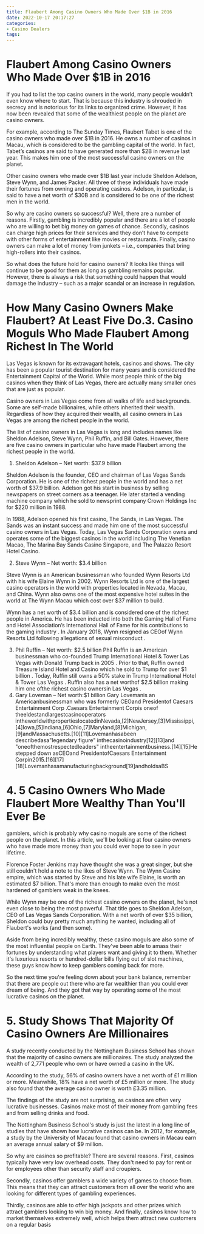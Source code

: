 ```yaml
---
title: Flaubert Among Casino Owners Who Made Over $1B in 2016 
date: 2022-10-17 20:17:27
categories:
- Casino Dealers
tags:
---
```



#  Flaubert Among Casino Owners Who Made Over $1B in 2016 

If you had to list the top casino owners in the world, many people wouldn’t even know where to start. That is because this industry is shrouded in secrecy and is notorious for its links to organized crime. However, it has now been revealed that some of the wealthiest people on the planet are casino owners.

For example, according to The Sunday Times, Flaubert Tabet is one of the casino owners who made over $1B in 2016. He owns a number of casinos in Macau, which is considered to be the gambling capital of the world. In fact, Tabet’s casinos are said to have generated more than $2B in revenue last year. This makes him one of the most successful casino owners on the planet.

Other casino owners who made over $1B last year include Sheldon Adelson, Steve Wynn, and James Packer. All three of these individuals have made their fortunes from owning and operating casinos. Adelson, in particular, is said to have a net worth of $30B and is considered to be one of the richest men in the world.

So why are casino owners so successful? Well, there are a number of reasons. Firstly, gambling is incredibly popular and there are a lot of people who are willing to bet big money on games of chance. Secondly, casinos can charge high prices for their services and they don’t have to compete with other forms of entertainment like movies or restaurants. Finally, casino owners can make a lot of money from junkets – i.e., companies that bring high-rollers into their casinos.

So what does the future hold for casino owners? It looks like things will continue to be good for them as long as gambling remains popular. However, there is always a risk that something could happen that would damage the industry – such as a major scandal or an increase in regulation.

#  How Many Casino Owners Make Flaubert? At Least Five Do.3. Casino Moguls Who Made Flaubert Among Richest In The World 

Las Vegas is known for its extravagant hotels, casinos and shows. The city has been a popular tourist destination for many years and is considered the Entertainment Capital of the World. While most people think of the big casinos when they think of Las Vegas, there are actually many smaller ones that are just as popular.

Casino owners in Las Vegas come from all walks of life and backgrounds. Some are self-made billionaires, while others inherited their wealth. Regardless of how they acquired their wealth, all casino owners in Las Vegas are among the richest people in the world.

The list of casino owners in Las Vegas is long and includes names like Sheldon Adelson, Steve Wynn, Phil Ruffin, and Bill Gates. However, there are five casino owners in particular who have made Flaubert among the richest people in the world.

1) Sheldon Adelson – Net worth: $37.9 billion

Sheldon Adelson is the founder, CEO and chairman of Las Vegas Sands Corporation. He is one of the richest people in the world and has a net worth of $37.9 billion. Adelson got his start in business by selling newspapers on street corners as a teenager. He later started a vending machine company which he sold to newsprint company Crown Holdings Inc for $220 million in 1988.

In 1988, Adelson opened his first casino, The Sands, in Las Vegas. The Sands was an instant success and made him one of the most successful casino owners in Las Vegas. Today, Las Vegas Sands Corporation owns and operates some of the biggest casinos in the world including The Venetian Macao, The Marina Bay Sands Casino Singapore, and The Palazzo Resort Hotel Casino.

2) Steve Wynn – Net worth: $3.4 billion

Steve Wynn is an American businessman who founded Wynn Resorts Ltd with his wife Elaine Wynn in 2002. Wynn Resorts Ltd is one of the largest casino operators in the world with properties located in Nevada, Macau, and China. Wynn also owns one of the most expensive hotel suites in the world at The Wynn Macau which cost over $37 million to build.

Wynn has a net worth of $3.4 billion and is considered one of the richest people in America. He has been inducted into both the Gaming Hall of Fame and Hotel Association’s International Hall of Fame for his contributions to the gaming industry . In January 2018, Wynn resigned as CEOof Wynn Resorts Ltd following allegations of sexual misconduct .

3) Phil Ruffin – Net worth: $2.5 billion
Phil Ruffin is an American businessman who co-founded Trump International Hotel & Tower Las Vegas with Donald Trump back in 2005 . Prior to that, Ruffin owned Treasure Island Hotel and Casino which he sold to Trump for over $1 billion . Today, Ruffin still owns a 50% stake in Trump International Hotel & Tower Las Vegas . Ruffin also has a net worthof $2.5 billion making him one ofthe richest casino ownersin Las Vegas . 
4) Gary Loveman – Net worth:$1 billion Gary Lovemanis an Americanbusinessman who was formerly CEOand Presidentof Caesars Entertainment Corp .Caesars Entertainment Corpis oneof theeldestandlargestcasinooperators intheworldwithpropertieslocatedinNevada,[2]NewJersey,[3]Mississippi,[4]Iowa,[5]Indiana,[6]Ohio,[7]Maryland,[8]Michigan,[9]andMassachusetts.[10][11]Lovemanhasabeen describedasa"legendary figure" inthecasinoindustry[12][13]and "oneofthemostrespectedleaders" intheentertainmentbusiness.[14][15]He stepped down asCEOand PresidentofCaesars Entertainment Corpin2015.[16][17][18]Lovemanhasamanufacturingbackground[19]andholdsaBS

# 4. 5 Casino Owners Who Made Flaubert More Wealthy Than You'll Ever Be 

 gamblers, which is probably why casino moguls are some of the richest people on the planet. In this article, we'll be looking at four casino owners who have made more money than you could ever hope to see in your lifetime.

Florence Foster Jenkins may have thought she was a great singer, but she still couldn't hold a note to the likes of Steve Wynn. The Wynn Casino empire, which was started by Steve and his late wife Elaine, is worth an estimated $7 billion. That's more than enough to make even the most hardened of gamblers weak in the knees.

While Wynn may be one of the richest casino owners on the planet, he's not even close to being the most powerful. That title goes to Sheldon Adelson, CEO of Las Vegas Sands Corporation. With a net worth of over $35 billion, Sheldon could buy pretty much anything he wanted, including all of Flaubert's works (and then some).

Aside from being incredibly wealthy, these casino moguls are also some of the most influential people on Earth. They've been able to amass their fortunes by understanding what players want and giving it to them. Whether it's luxurious resorts or hundred-dollar bills flying out of slot machines, these guys know how to keep gamblers coming back for more.

So the next time you're feeling down about your bank balance, remember that there are people out there who are far wealthier than you could ever dream of being. And they got that way by operating some of the most lucrative casinos on the planet.

# 5. Study Shows That Majority Of Casino Owners Are Millionaires

A study recently conducted by the Nottingham Business School has shown that the majority of casino owners are millionaires. The study analyzed the wealth of 2,771 people who own or have owned a casino in the UK.

According to the study, 56% of casino owners have a net worth of £1 million or more. Meanwhile, 18% have a net worth of £5 million or more. The study also found that the average casino owner is worth £3.35 million.

The findings of the study are not surprising, as casinos are often very lucrative businesses. Casinos make most of their money from gambling fees and from selling drinks and food.

The Nottingham Business School's study is just the latest in a long line of studies that have shown how lucrative casinos can be. In 2012, for example, a study by the University of Macau found that casino owners in Macau earn an average annual salary of $9 million.

So why are casinos so profitable? There are several reasons. First, casinos typically have very low overhead costs. They don't need to pay for rent or for employees other than security staff and croupiers.

Secondly, casinos offer gamblers a wide variety of games to choose from. This means that they can attract customers from all over the world who are looking for different types of gambling experiences.

Thirdly, casinos are able to offer high jackpots and other prizes which attract gamblers looking to win big money. And finally, casinos know how to market themselves extremely well, which helps them attract new customers on a regular basis